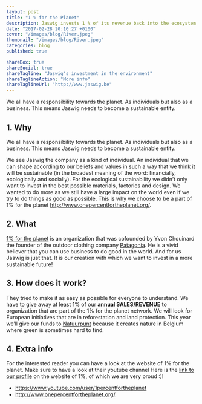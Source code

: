 ```yaml
---
layout: post
title: "1 % for the Planet"
description: Jaswig invests 1 % of its revenue back into the ecosystem
date: "2017-02-28 20:10:27 +0100"
cover: "/images/blog/River.jpeg"
thumbnail: "/images/blog/River.jpeg"
categories: blog
published: true

shareBox: true
shareSocial: true
shareTagline: "Jaswig's investment in the environment"
shareTaglineAction: "More info"
shareTaglineUrl: "http://www.jaswig.be"
---
```


We all have a responsibility towards the planet. As individuals but also as a business. This means Jaswig needs to become a sustainable entity. 
<!--more-->

## 1. Why

We all have a responsibility towards the planet. As individuals but also as a business. This means Jaswig needs to become a sustainable entity. 

We see Jaswig the company as a kind of individual. An individual that we can shape according to our beliefs and values in such a way that we think it will be sustainable (in the broadest meaning of the word: financially, ecologically and socially). For the ecological sustainability we didn’t only want to invest in the best possible materials, factories and design. We wanted to do more as we still have a large impact on the world even if we try to do things as good as possible. This is why we choose to be a part of 1% for the planet 
http://www.onepercentfortheplanet.org/. 

## 2. What

[1% for the planet](http://www.onepercentfortheplanet.org/) is an organization that was cofounded by Yvon Chouinard the founder of the outdoor clothing company [Patagonia](http://eu.patagonia.com/). He is a vivid believer that you can use business to do good in the world. And for us Jaswig is just that. It is our creation with which we want to invest in a more sustainable future!

## 3. How does it work?

They tried to make it as easy as possible for everyone to understand. We have to give away at least 1% of our **annual SALES/REVENUE** to organization that are part of the 1% for the planet network. We will look for European initiatives that are in reforestation and land protection. This year we’ll give our funds to [Natuurpunt](http://natuurpunt.be) because it creates nature in Belgium where green is sometimes hard to find.

## 4. Extra info
For the interested reader you can have a look at the website of 1% for the planet. Make sure to have a look at their youtube channel 
Here is the [link to our profile](http://www.onepercentfortheplanet.org/who-we-are/members/record/0010G00001xIfXTQA0) on the website of 1%, of which we are very proud :)!
* https://www.youtube.com/user/1percentfortheplanet
* http://www.onepercentfortheplanet.org/
